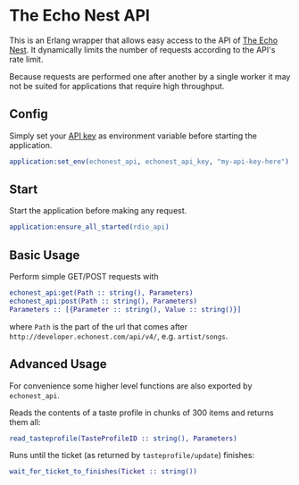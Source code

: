 # The Echo Nest API

This is an Erlang wrapper that allows easy access to the API of [The Echo Nest](http://the.echonest.com). It dynamically limits the number of requests according to the API's rate limit.

Because requests are performed one after another by a single worker it may not be suited for applications that require high throughput.

## Config

Simply set your [API key](http://developer.echonest.com/account/register) as environment variable before starting the application.

```erl
application:set_env(echonest_api, echonest_api_key, "my-api-key-here")
```

## Start

Start the application before making any request.

```erl
application:ensure_all_started(rdio_api)
```

## Basic Usage

Perform simple GET/POST requests with

```erl
echonest_api:get(Path :: string(), Parameters)
echonest_api:post(Path :: string(), Parameters)
Parameters :: [{Parameter :: string(), Value :: string()}]
```

where `Path` is the part of the url that comes after `http://developer.echonest.com/api/v4/`, e.g. `artist/songs`.

## Advanced Usage

For convenience some higher level functions are also exported by `echonest_api`.

Reads the contents of a taste profile in chunks of 300 items and returns them all:

```erl
read_tasteprofile(TasteProfileID :: string(), Parameters)
```

Runs until the ticket (as returned by `tasteprofile/update`) finishes:

```erl
wait_for_ticket_to_finishes(Ticket :: string())
```
